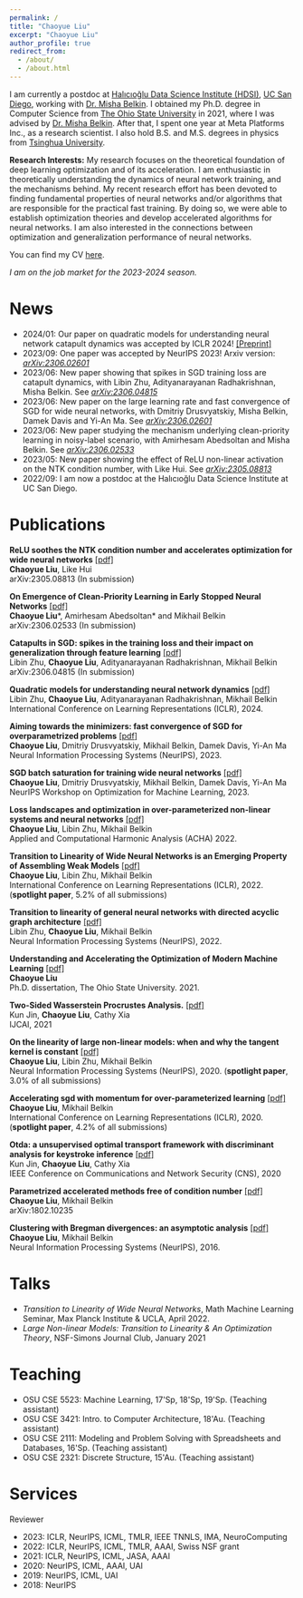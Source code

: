 ```yaml
---
permalink: /
title: "Chaoyue Liu"
excerpt: "Chaoyue Liu"
author_profile: true
redirect_from: 
  - /about/
  - /about.html
---
```


I am currently a postdoc at [Halıcıoğlu Data Science Institute (HDSI)](https://datascience.ucsd.edu/), [UC San Diego](https://ucsd.edu/), working with [Dr. Misha Belkin](http://misha.belkin-wang.org/). I obtained my Ph.D. degree in Computer Science from [The Ohio State University](https://www.osu.edu/) in 2021, where I was advised by [Dr. Misha Belkin](http://misha.belkin-wang.org/). After that, I spent one year at Meta Platforms Inc., as a research scientist. I also hold B.S. and M.S. degrees in physics from [Tsinghua University](https://www.tsinghua.edu.cn/en/).

**Research Interests:** My research focuses on the theoretical foundation of deep learning optimization and of its acceleration. I am enthusiastic in theoretically understanding the dynamics of neural network training, and the mechanisms behind. My recent research effort has been devoted to finding fundamental properties of neural networks and/or algorithms that are responsible for the practical fast training. By doing so, we were able to establish optimization theories and develop accelerated algorithms for neural networks. I am also interested in the connections between optimization and generalization performance of neural networks.

You can find my CV [here](../CV.pdf).

*I am on the job market for the 2023-2024 season.*

<a name="news"></a>

News
======
* 2024/01: Our paper on quadratic models for understanding neural network catapult dynamics was accepted by ICLR 2024!  [\[Preprint\]](https://arxiv.org/pdf/2205.11787.pdf) 
* 2023/09: One paper was accepted by NeurIPS 2023! Arxiv version: [*arXiv:2306.02601*](https://arxiv.org/abs/2306.02601)
* 2023/06: New paper showing that spikes in SGD training loss are catapult dynamics, with Libin Zhu, Adityanarayanan Radhakrishnan, Misha Belkin. See [*arXiv:2306.04815*](https://arxiv.org/abs/2306.04815)
* 2023/06: New paper on the large learning rate and fast convergence of SGD for wide neural networks, with Dmitriy Drusvyatskiy, Misha Belkin, Damek Davis and Yi-An Ma. See [*arXiv:2306.02601*](https://arxiv.org/abs/2306.02601)
* 2023/06: New paper studying the mechanism underlying clean-priority learning in noisy-label scenario, with Amirhesam Abedsoltan and Misha Belkin. See [*arXiv:2306.02533*](https://arxiv.org/abs/2306.02533)
* 2023/05: New paper showing the effect of ReLU non-linear activation on the NTK condition number, with Like Hui. See [*arXiv:2305.08813*](https://arxiv.org/abs/2305.08813)
* 2022/09: I am now a postdoc at the Halıcıoğlu Data Science Institute at UC San Diego.

<a name="publications"></a>

Publications
======



**ReLU soothes the NTK condition number and accelerates optimization for wide neural networks** [\[pdf\]](https://arxiv.org/pdf/2305.08813.pdf)    
**Chaoyue Liu**, Like Hui    
arXiv:2305.08813 (In submission)

**On Emergence of Clean-Priority Learning in Early Stopped Neural Networks** [\[pdf\]](https://arxiv.org/pdf/2306.02533.pdf)   
**Chaoyue Liu**\*, Amirhesam Abedsoltan\* and Mikhail Belkin    
arXiv:2306.02533 (In submission)

**Catapults in SGD: spikes in the training loss and their impact on generalization through feature learning** [\[pdf\]](https://arxiv.org/pdf/2306.04815.pdf)    
Libin Zhu, **Chaoyue Liu**, Adityanarayanan Radhakrishnan, Mikhail Belkin   
arXiv:2306.04815 (In submission)

**Quadratic models for understanding neural network dynamics** [\[pdf\]](https://arxiv.org/pdf/2205.11787.pdf)    
Libin Zhu, **Chaoyue Liu**, Adityanarayanan Radhakrishnan, Mikhail Belkin    
International Conference on Learning Representations (ICLR), 2024.

**Aiming towards the minimizers: fast convergence of SGD for overparametrized problems** [\[pdf\]](https://arxiv.org/pdf/2306.02601.pdf)     
**Chaoyue Liu**, Dmitriy Drusvyatskiy, Mikhail Belkin, Damek Davis, Yi-An Ma    
Neural Information Processing Systems (NeurIPS), 2023.

**SGD batch saturation for training wide neural networks** [\[pdf\]](https://openreview.net/pdf?id=EoJqVH7K96)   
**Chaoyue Liu**, Dmitriy Drusvyatskiy, Mikhail Belkin, Damek Davis, Yi-An Ma    
NeurIPS Workshop on Optimization for Machine Learning, 2023.

**Loss landscapes and optimization in over-parameterized non-linear systems and neural networks** [\[pdf\]](https://www.sciencedirect.com/science/article/abs/pii/S106352032100110X)   
**Chaoyue Liu**, Libin Zhu, Mikhail Belkin   
Applied and Computational Harmonic Analysis (ACHA) 2022.

**Transition to Linearity of Wide Neural Networks is an Emerging Property of Assembling Weak Models** [\[pdf\]](https://openreview.net/pdf?id=CyKHoKyvgnp)   
**Chaoyue Liu**, Libin Zhu, Mikhail Belkin   
International Conference on Learning Representations (ICLR), 2022. (**spotlight paper**, 5.2% of all submissions)

**Transition to linearity of general neural networks with directed acyclic graph architecture** [\[pdf\]](https://proceedings.neurips.cc/paper_files/paper/2022/file/23cf4f3fd33c2fb071fc40aee0ec2884-Paper-Conference.pdf)   
Libin Zhu, **Chaoyue Liu**, Mikhail Belkin   
Neural Information Processing Systems (NeurIPS), 2022.

**Understanding and Accelerating the Optimization of Modern Machine Learning** [\[pdf\]](https://www.proquest.com/openview/bfa1255b23af1efb8bac1f54997af8e4/1?pq-origsite=gscholar&cbl=18750&diss=y)    
**Chaoyue Liu**   
Ph.D. dissertation, The Ohio State University. 2021.

**Two-Sided Wasserstein Procrustes Analysis.** [\[pdf\]](https://www.ijcai.org/proceedings/2021/0484.pdf)   
Kun Jin, **Chaoyue Liu**, Cathy Xia   
IJCAI, 2021

**On the linearity of large non-linear models: when and why the tangent kernel is constant** [\[pdf\]](https://proceedings.neurips.cc/paper_files/paper/2020/file/b7ae8fecf15b8b6c3c69eceae636d203-Paper.pdf)    
**Chaoyue Liu**, Libin Zhu, Mikhail Belkin    
Neural Information Processing Systems (NeurIPS), 2020. (**spotlight paper**, 3.0% of all submissions)

**Accelerating sgd with momentum for over-parameterized learning** [\[pdf\]](https://openreview.net/pdf?id=r1gixp4FPH)   
**Chaoyue Liu**, Mikhail Belkin    
International Conference on Learning Representations (ICLR), 2020. (**spotlight paper**, 4.2% of all submissions)

**Otda: a unsupervised optimal transport framework with discriminant analysis for keystroke inference** [\[pdf\]](https://ieeexplore.ieee.org/abstract/document/9162258)    
Kun Jin, **Chaoyue Liu**, Cathy Xia    
IEEE Conference on Communications and Network Security (CNS), 2020

**Parametrized accelerated methods free of condition number** [\[pdf\]](https://arxiv.org/pdf/1802.10235.pdf)    
**Chaoyue Liu**, Mikhail Belkin   
arXiv:1802.10235

**Clustering with Bregman divergences: an asymptotic analysis** [\[pdf\]](https://proceedings.neurips.cc/paper_files/paper/2016/file/c4851e8e264415c4094e4e85b0baa7cc-Paper.pdf)   
**Chaoyue Liu**, Mikhail Belkin   
Neural Information Processing Systems (NeurIPS), 2016.

<a name="talks"></a>

Talks
======
* *Transition to Linearity of Wide Neural Networks*, Math Machine Learning Seminar, Max Planck
Institute & UCLA, April 2022.
* *Large Non-linear Models: Transition to Linearity & An Optimization Theory*, NSF-Simons Journal
Club, January 2021

<a name="teaching"></a>

Teaching
======
* OSU CSE 5523: Machine Learning, 17'Sp, 18'Sp, 19'Sp. (Teaching assistant)
* OSU CSE 3421: Intro. to Computer Architecture, 18'Au. (Teaching assistant)
* OSU CSE 2111: Modeling and Problem Solving with Spreadsheets and Databases, 16'Sp. (Teaching assistant)
* OSU CSE 2321: Discrete Structure, 15'Au. (Teaching assistant)

<a name="services"></a>

Services
======
Reviewer
* 2023: ICLR, NeurIPS, ICML, TMLR, IEEE TNNLS, IMA, NeuroComputing
* 2022: ICLR, NeurIPS, ICML, TMLR, AAAI, Swiss NSF grant
* 2021: ICLR, NeurIPS, ICML, JASA, AAAI
* 2020: NeurIPS, ICML, AAAI, UAI
* 2019: NeurIPS, ICML, UAI
* 2018: NeurIPS









